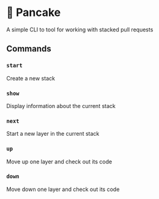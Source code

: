 # 🥞 Pancake

A simple CLI to tool for working with stacked pull requests

## Commands

### `start`

Create a new stack

### `show`

Display information about the current stack

### `next`

Start a new layer in the current stack

### `up`

Move up one layer and check out its code

### `down`

Move down one layer and check out its code
